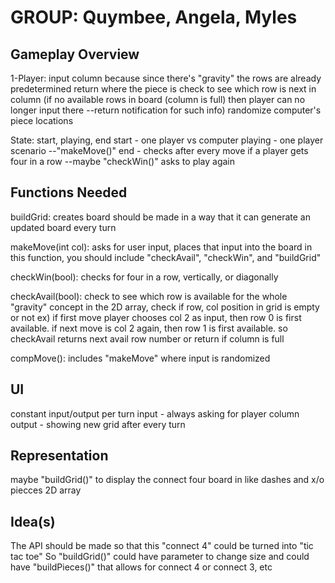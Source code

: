 # GROUP: Quymbee, Angela, Myles

## Gameplay Overview

1-Player: input column because since there's "gravity" the rows are already predetermined
	  return where the piece is
	  check to see which row is next in column 
	 (if no available rows in board (column is full) then player can no longer input there 		 --return notification for such info)
	randomize computer's piece locations

State: start, playing, end
	start - one player vs computer
	playing - one player scenario --"makeMove()"
	end - checks after every move if a player gets four in a row --maybe "checkWin()"
	      asks to play again

## Functions Needed

buildGrid: creates board
	   should be made in a way that it can generate an updated board every turn

makeMove(int col): asks for user input, places that input into the board
		   in this function, you should include "checkAvail", "checkWin", and "buildGrid"

checkWin(bool): checks for four in a row, vertically, or diagonally

checkAvail(bool): check to see which row is available for the whole "gravity" concept
		   in the 2D array, check if row, col position in grid is empty or not
		   ex) if first move player chooses col 2 as input, then row 0 is first available.
		    if next move is col 2 again, then row 1 is first available. 
		   so checkAvail returns next avail row number or return if column is full

compMove(): includes "makeMove" where input is randomized

## UI

constant input/output per turn
input - always asking for player column
output - showing new grid after every turn 
	

## Representation

maybe "buildGrid()" to display the connect four board in like dashes and x/o piecces
2D array

## Idea(s)
The API should be made so that this "connect 4" could be turned into "tic tac toe"
So "buildGrid()" could have parameter to change size
and could have "buildPieces()" that allows for connect 4 or connect 3, etc



